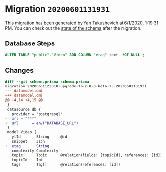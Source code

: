 # Migration `20200601131931`

This migration has been generated by Yan Takushevich at 6/1/2020, 1:19:31 PM.
You can check out the [state of the schema](./schema.prisma) after the migration.

## Database Steps

```sql
ALTER TABLE "public"."Video" ADD COLUMN "etag" text  NOT NULL ;
```

## Changes

```diff
diff --git schema.prisma schema.prisma
migration 20200601122310-upgrade-to-2-0-0-beta-7..20200601131931
--- datamodel.dml
+++ datamodel.dml
@@ -4,14 +4,15 @@
 }
 datasource db {
   provider = "postgresql"
-  url = "***"
+  url      = env("DATABASE_URL")
 }
 model Video {
   ytId       String     @id
   snippet    Json
+  etag       String
   complexity Complexity
   topic      Topic      @relation(fields: [topicId], references: [id])
   topicId    Int
   tags       Tag[]      @relation(references: [id])
```
